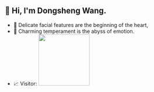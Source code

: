 ## 👋 Hi, I'm Dongsheng Wang.

- 🌱 Delicate facial features are the beginning of the heart, 
- 🌱 Charming temperament is the abyss of emotion. 
- 📈 Visitor: <img src=https://profile-counter.glitch.me/wds94/count.svg width=140 />

<!--
**wds94/wds94** is a ✨ _special_ ✨ repository because its `README.md` (this file) appears on your GitHub profile.

Here are some ideas to get you started:

- 🔭 I’m currently working on ...
- 🌱 I’m currently learning ...
- 👯 I’m looking to collaborate on ...
- 🤔 I’m looking for help with ...
- 💬 Ask me about ...
- 📫 How to reach me: ...
- 😄 Pronouns: ...
- ⚡ Fun fact: ...
-->
